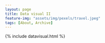 ```yaml
---
layout: page
title: Data visual II
feature-img: "assets/img/pexels/travel.jpeg"
tags: [About, Archive]
---
```


{% include datavisual.html %}
